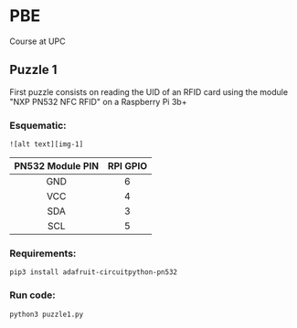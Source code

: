 # PBE
Course at UPC 

## Puzzle 1
First puzzle consists on reading the UID of an RFID card using the module "NXP PN532 NFC RFID" on a Raspberry Pi 3b+

### Esquematic:
    ![alt text][img-1]
    
| PN532 Module PIN | RPI GPIO  |
|:----------------:|:---------:|
| GND              | 6         |
| VCC              | 4         |
| SDA              | 3         |
| SCL              | 5         |

### Requirements:
    pip3 install adafruit-circuitpython-pn532

### Run code:
    python3 puzzle1.py



[img-1]: https://ozeki.hu/attachments/3023/NFC_PN532_RPI.png "esquematic"